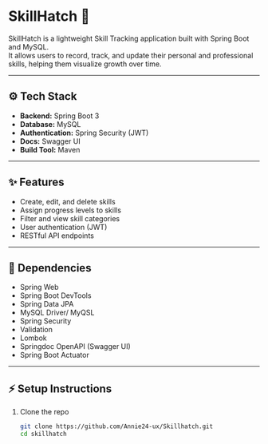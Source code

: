 # SkillHatch 🚀
SkillHatch is a lightweight Skill Tracking application built with Spring Boot and MySQL.  
It allows users to record, track, and update their personal and professional skills, helping them visualize growth over time.

---

## ⚙️ Tech Stack
- **Backend:** Spring Boot 3
- **Database:** MySQL
- **Authentication:** Spring Security (JWT)
- **Docs:** Swagger UI
- **Build Tool:** Maven

---

## ✨ Features
- Create, edit, and delete skills
- Assign progress levels to skills
- Filter and view skill categories
- User authentication (JWT)
- RESTful API endpoints

---

## 🧩 Dependencies
- Spring Web
- Spring Boot DevTools
- Spring Data JPA
- MySQL Driver/ MyQSL
- Spring Security
- Validation
- Lombok
- Springdoc OpenAPI (Swagger UI)
- Spring Boot Actuator

---

## ⚡ Setup Instructions
1. Clone the repo
   ```bash
   git clone https://github.com/Annie24-ux/Skillhatch.git
   cd skillhatch
